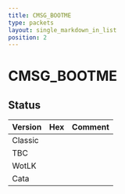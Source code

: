 ```yaml
---
title: CMSG_BOOTME
type: packets
layout: single_markdown_in_list
position: 2
---
```


# CMSG_BOOTME

## Status

Version | Hex | Comment
---------- | ---------- | ---------- 
Classic |  |  
TBC |  |  
WotLK |  |  
Cata |  |  
